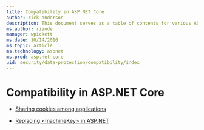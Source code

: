 ```yaml
---
title: Compatibility in ASP.NET Core
author: rick-anderson
description: This document serves as a table of contents for various ASP.NET Core data protection compatibility topics.
ms.author: riande
manager: wpickett
ms.date: 10/14/2016
ms.topic: article
ms.technology: aspnet
ms.prod: asp.net-core
uid: security/data-protection/compatibility/index
---
```

# Compatibility in ASP.NET Core

* [Sharing cookies among applications](cookie-sharing.md)

* [Replacing \<machineKey> in ASP.NET](replacing-machinekey.md)
